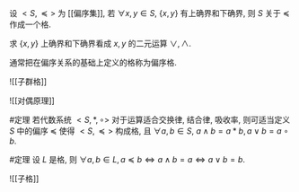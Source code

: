 设 $<S, \preccurlyeq>$ 为 [[偏序集]], 若 $\forall x, y \in S$, $\{x,y\}$ 有上确界和下确界, 则 $S$ 关于 $\preccurlyeq$ 作成一个格. 

求 $\{x,y\}$ 上确界和下确界看成 $x, y$ 的二元运算 $\lor, \land$. 

通常把在偏序关系的基础上定义的格称为偏序格. 

![[子群格]]

![[对偶原理]]

#定理 若代数系统 $<S,*,\circ>$ 对于运算适合交换律, 结合律, 吸收率, 则可适当定义 $S$ 中的偏序 $\preccurlyeq$ 使得 $<S,\preccurlyeq>$ 构成格, 且 $\forall a,b \in S$, $a \land b = a * b, a \lor b = a \circ b$. 

#定理 设 $L$ 是格, 则 $\forall a, b \in L, a \preccurlyeq b \Leftrightarrow a \land b = a \Leftrightarrow a \lor b = b$. 

![[子格]]
